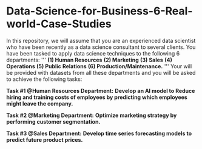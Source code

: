 # Data-Science-for-Business-6-Real-world-Case-Studies

In this repository, we will assume that you are an experienced data scientist who have been recently as a data science consultant to several clients. You have been tasked to apply data science techniques to the following 6 departments: 
'''
**(1) Human Resources**
**(2) Marketing**
**(3) Sales**
**(4) Operations**
**(5) Public Relations**
**(6) Production/Maintenance.**
'''
Your will be provided with datasets from all these departments and you will be asked to achieve the following tasks:


**Task #1 @Human Resources Department:** 
**Develop an AI model to Reduce hiring and training costs of employees by predicting which employees might leave the company.**

**Task #2 @Marketing Department:**
**Optimize marketing strategy by performing customer segmentation.**

**Task #3 @Sales Department:** 
**Develop time series forecasting models to predict future product prices.**
